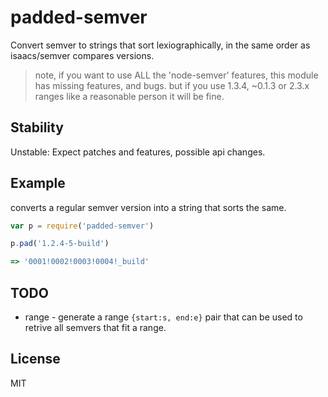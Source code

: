 # padded-semver

Convert semver to strings that sort lexiographically,
in the same order as isaacs/semver compares versions.

> note, if you want to use ALL the 'node-semver' features,
> this module has missing features, and bugs.
> but if you use 1.3.4, ~0.1.3 or 2.3.x ranges like a reasonable
> person it will be fine.

## Stability

Unstable: Expect patches and features, possible api changes.

## Example

converts a regular semver version into a string that sorts the same.

``` js
var p = require('padded-semver')

p.pad('1.2.4-5-build')

=> '0001!0002!0003!0004!_build'
```

## TODO

* range - generate a range `{start:s, end:e}` pair
  that can be used to retrive all semvers that fit a range.


## License

MIT

